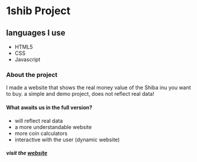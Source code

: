 # 1shib Project

## languages ​​I use
- HTML5
- CSS
- Javascript

### About the project
I made a website that shows the real money value of the Shiba inu you want to buy. a simple and demo project, does not reflect real data!

#### What awaits us in the full version?
- will reflect real data
- a more understandable website
- more coin calculators
- interactive with the user (dynamic website)

##### visit the [website]
[website]: <"https://www.1shib.com">